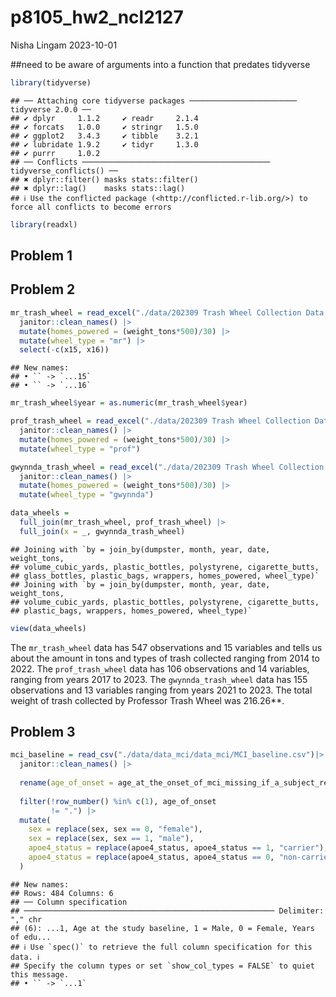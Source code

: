 p8105_hw2_ncl2127
================
Nisha Lingam
2023-10-01

\##need to be aware of arguments into a function that predates tidyverse

``` r
library(tidyverse)
```

    ## ── Attaching core tidyverse packages ──────────────────────── tidyverse 2.0.0 ──
    ## ✔ dplyr     1.1.2     ✔ readr     2.1.4
    ## ✔ forcats   1.0.0     ✔ stringr   1.5.0
    ## ✔ ggplot2   3.4.3     ✔ tibble    3.2.1
    ## ✔ lubridate 1.9.2     ✔ tidyr     1.3.0
    ## ✔ purrr     1.0.2     
    ## ── Conflicts ────────────────────────────────────────── tidyverse_conflicts() ──
    ## ✖ dplyr::filter() masks stats::filter()
    ## ✖ dplyr::lag()    masks stats::lag()
    ## ℹ Use the conflicted package (<http://conflicted.r-lib.org/>) to force all conflicts to become errors

``` r
library(readxl)
```

## Problem 1

## Problem 2

``` r
mr_trash_wheel = read_excel("./data/202309 Trash Wheel Collection Data.xlsx", sheet = 1, cell_rows(c(2:549)))|>
  janitor::clean_names() |>
  mutate(homes_powered = (weight_tons*500)/30) |>
  mutate(wheel_type = "mr") |>
  select(-c(x15, x16))
```

    ## New names:
    ## • `` -> `...15`
    ## • `` -> `...16`

``` r
mr_trash_wheel$year = as.numeric(mr_trash_wheel$year)
```

``` r
prof_trash_wheel = read_excel("./data/202309 Trash Wheel Collection Data.xlsx", sheet = 2, cell_rows(c(2:108)))|>
  janitor::clean_names() |>
  mutate(homes_powered = (weight_tons*500)/30) |>
  mutate(wheel_type = "prof")
```

``` r
gwynnda_trash_wheel = read_excel("./data/202309 Trash Wheel Collection Data.xlsx", sheet = 4, cell_rows(c(2:157)))|>
  janitor::clean_names() |>
  mutate(homes_powered = (weight_tons*500)/30) |>
  mutate(wheel_type = "gwynnda")
```

``` r
data_wheels = 
  full_join(mr_trash_wheel, prof_trash_wheel) |>
  full_join(x = _, gwynnda_trash_wheel)
```

    ## Joining with `by = join_by(dumpster, month, year, date, weight_tons,
    ## volume_cubic_yards, plastic_bottles, polystyrene, cigarette_butts,
    ## glass_bottles, plastic_bags, wrappers, homes_powered, wheel_type)`
    ## Joining with `by = join_by(dumpster, month, year, date, weight_tons,
    ## volume_cubic_yards, plastic_bottles, polystyrene, cigarette_butts,
    ## plastic_bags, wrappers, homes_powered, wheel_type)`

``` r
view(data_wheels)
```

The `mr_trash_wheel` data has 547 observations and 15 variables and
tells us about the amount in tons and types of trash collected ranging
from 2014 to 2022. The `prof_trash_wheel` data has 106 observations and
14 variables, ranging from years 2017 to 2023. The `gwynnda_trash_wheel`
data has 155 observations and 13 variables ranging from years 2021 to
2023. The total weight of trash collected by Professor Trash Wheel was
216.26\*\*.

## Problem 3

``` r
mci_baseline = read_csv("./data/data_mci/data_mci/MCI_baseline.csv")|>
  janitor::clean_names() |>
  
  rename(age_of_onset = age_at_the_onset_of_mci_missing_if_a_subject_remains_mci_free_during_the_follow_up_period, sex = x1_male_0_female, apoe4_status = x1_apoe4_carrier_0_apoe4_non_carrier) |>
  
  filter(!row_number() %in% c(1), age_of_onset 
         != ".") |>
  mutate(
    sex = replace(sex, sex == 0, "female"),
    sex = replace(sex, sex == 1, "male"),
    apoe4_status = replace(apoe4_status, apoe4_status == 1, "carrier"),
    apoe4_status = replace(apoe4_status, apoe4_status == 0, "non-carrier")
  )
```

    ## New names:
    ## Rows: 484 Columns: 6
    ## ── Column specification
    ## ──────────────────────────────────────────────────────── Delimiter: "," chr
    ## (6): ...1, Age at the study baseline, 1 = Male, 0 = Female, Years of edu...
    ## ℹ Use `spec()` to retrieve the full column specification for this data. ℹ
    ## Specify the column types or set `show_col_types = FALSE` to quiet this message.
    ## • `` -> `...1`

